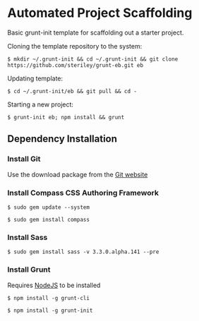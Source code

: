 Automated Project Scaffolding
========

Basic grunt-init template for scaffolding out a starter project.

Cloning the template repository to the system: 

```$ mkdir ~/.grunt-init && cd ~/.grunt-init && git clone https://github.com/steriley/grunt-eb.git eb```

Updating template:

```$ cd ~/.grunt-init/eb && git pull && cd -```

Starting a new project:

```$ grunt-init eb; npm install && grunt```

## Dependency Installation

### Install Git
Use the download package from the [Git website](http://git-scm.com/) 

### Install Compass CSS Authoring Framework
```$ sudo gem update --system```

```$ sudo gem install compass```

### Install Sass
```$ sudo gem install sass -v 3.3.0.alpha.141 --pre```

### Install Grunt
Requires [NodeJS](http://nodejs.org/) to be installed

```$ npm install -g grunt-cli```

```$ npm install -g grunt-init```

